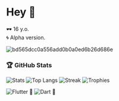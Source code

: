 # Hey 🦋

🕶️ 16 y.o.  
🌀 Alpha version.



![bd565dcc0a556add0b0a0ed6b26d686e](https://github.com/Netall0/Netall0/assets/113532176/3b1d4b44-6a21-4538-a6ec-2ba2a7c53f63)


### 🏆 GitHub Stats
![Stats](https://github-readme-stats.vercel.app/api?username=Netall0&show_icons=true&theme=transparent&hide_title=true)
![Top Langs](https://github-readme-stats.vercel.app/api/top-langs/?username=Netall0&layout=compact&theme=transparent)
![Streak](https://streak-stats.demolab.com?user=Netall0&theme=transparent)
![Trophies](https://github-profile-trophy.vercel.app/?username=Netall0&theme=onedark&no-frame=true&no-bg=true&margin-w=5)

![Flutter 🦋](https://img.shields.io/badge/Flutter-02569B?style=for-the-badge&logo=flutter&logoColor=white)
![Dart 🧩](https://img.shields.io/badge/Dart-0175C2?style=for-the-badge&logo=dart&logoColor=white)




 
                    
